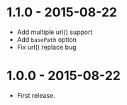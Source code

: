 # 1.1.0 - 2015-08-22

* Add multiple url() support 
* Add `basePath` option
* Fix url() replace bug

# 1.0.0 - 2015-08-22

* First release.